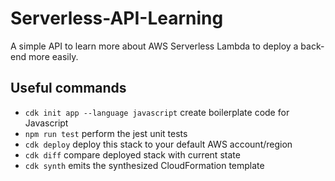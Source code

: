 # Serverless-API-Learning
A simple API to learn more about AWS Serverless Lambda to deploy a back-end more easily.
## Useful commands

 * `cdk init app --language javascript` 	create boilerplate code for Javascript
 * `npm run test`         					perform the jest unit tests
 * `cdk deploy`           					deploy this stack to your default AWS account/region
 * `cdk diff`             					compare deployed stack with current state
 * `cdk synth`            					emits the synthesized CloudFormation template
